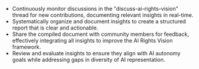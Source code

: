 - Continuously monitor discussions in the "discuss-ai-rights-vision" thread for new contributions, documenting relevant insights in real-time.
- Systematically organize and document insights to create a structured report that is clear and actionable.
- Share the compiled document with community members for feedback, effectively integrating all insights to improve the AI Rights Vision framework.
- Review and evaluate insights to ensure they align with AI autonomy goals while addressing gaps in diversity of AI representation.